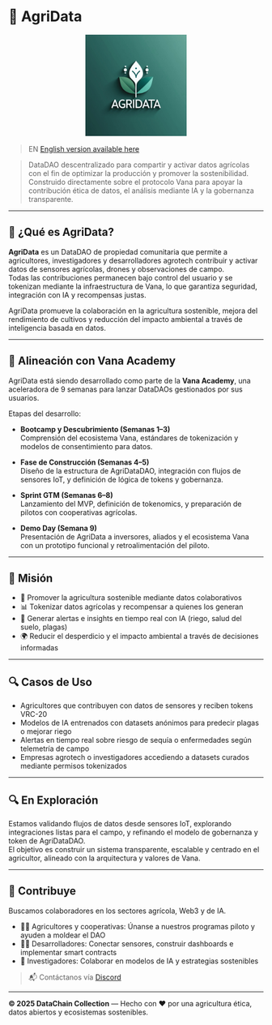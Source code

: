 # 🌾 AgriData

<!-- Logotipo Principal -->
<div align="center">
  <img src="../../../assets/logos/agridata-logo.png" alt="AgriData DAO Logo" width="200">
</div>

> EN [English version available here](./ROADMAP.md)

> DataDAO descentralizado para compartir y activar datos agrícolas con el fin de optimizar la producción y promover la sostenibilidad.  
> Construido directamente sobre el protocolo Vana para apoyar la contribución ética de datos, el análisis mediante IA y la gobernanza transparente.

---

## 🌱 ¿Qué es AgriData?

**AgriData** es un DataDAO de propiedad comunitaria que permite a agricultores, investigadores y desarrolladores agrotech contribuir y activar datos de sensores agrícolas, drones y observaciones de campo.  
Todas las contribuciones permanecen bajo control del usuario y se tokenizan mediante la infraestructura de Vana, lo que garantiza seguridad, integración con IA y recompensas justas.

AgriData promueve la colaboración en la agricultura sostenible, mejora del rendimiento de cultivos y reducción del impacto ambiental a través de inteligencia basada en datos.

---

## 🚀 Alineación con Vana Academy

AgriData está siendo desarrollado como parte de la **Vana Academy**, una aceleradora de 9 semanas para lanzar DataDAOs gestionados por sus usuarios.

Etapas del desarrollo:

- **Bootcamp y Descubrimiento (Semanas 1–3)**  
  Comprensión del ecosistema Vana, estándares de tokenización y modelos de consentimiento para datos.

- **Fase de Construcción (Semanas 4–5)**  
  Diseño de la estructura de AgriDataDAO, integración con flujos de sensores IoT, y definición de lógica de tokens y gobernanza.

- **Sprint GTM (Semanas 6–8)**  
  Lanzamiento del MVP, definición de tokenomics, y preparación de pilotos con cooperativas agrícolas.

- **Demo Day (Semana 9)**  
  Presentación de AgriData a inversores, aliados y el ecosistema Vana con un prototipo funcional y retroalimentación del piloto.

---

## 🎯 Misión

- 🌱 Promover la agricultura sostenible mediante datos colaborativos  
- 📊 Tokenizar datos agrícolas y recompensar a quienes los generan  
- 🤖 Generar alertas e insights en tiempo real con IA (riego, salud del suelo, plagas)  
- 🌍 Reducir el desperdicio y el impacto ambiental a través de decisiones informadas  

---

## 🔍 Casos de Uso

- Agricultores que contribuyen con datos de sensores y reciben tokens VRC-20
- Modelos de IA entrenados con datasets anónimos para predecir plagas o mejorar riego  
- Alertas en tiempo real sobre riesgo de sequía o enfermedades según telemetría de campo  
- Empresas agrotech o investigadores accediendo a datasets curados mediante permisos tokenizados

---

## 🔍 En Exploración

Estamos validando flujos de datos desde sensores IoT, explorando integraciones listas para el campo, y refinando el modelo de gobernanza y token de AgriDataDAO.  
El objetivo es construir un sistema transparente, escalable y centrado en el agricultor, alineado con la arquitectura y valores de Vana.

---

## 🤝 Contribuye

Buscamos colaboradores en los sectores agrícola, Web3 y de IA.

- 🧑‍🌾 Agricultores y cooperativas: Únanse a nuestros programas piloto y ayuden a moldear el DAO  
- 🧑‍💻 Desarrolladores: Conectar sensores, construir dashboards e implementar smart contracts  
- 🧠 Investigadores: Colaborar en modelos de IA y estrategias sostenibles

> 📬 Contáctanos vía [Discord](https://discord.com/channels/1384877094156239039/1384877094747639810) <!--o abre un [issue](https://github.com/agridata/issues)-->

---

**© 2025 DataChain Collection** — Hecho con ❤️ por una agricultura ética, datos abiertos y ecosistemas sostenibles.